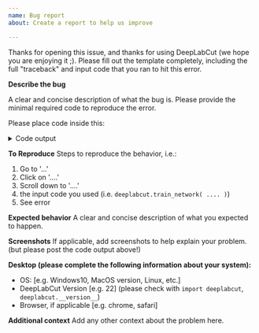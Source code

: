 ```yaml
---
name: Bug report
about: Create a report to help us improve

---
```


Thanks for opening this issue, and thanks for using DeepLabCut (we hope you are enjoying it ;). Please fill out the template completely, including the full "traceback" and input code that you ran to hit this error.

**Describe the bug**

A clear and concise description of what the bug is. 
Please provide the minimal required code to reproduce the error.

Please place code inside this:
<details><summary>Code output</summary><p>

```python

PLACE YOUR CODE HERE!!! 

```
</p></details>

**To Reproduce**
Steps to reproduce the behavior, i.e.:
1. Go to '...'
2. Click on '....'
3. Scroll down to '....'
4. the input code you used (i.e. `deeplabcut.train_network( .... )`)
4. See error

**Expected behavior**
A clear and concise description of what you expected to happen.

**Screenshots**
If applicable, add screenshots to help explain your problem. (but please post the code output above!)

**Desktop (please complete the following information about your system):**
 - OS: [e.g. Windows10, MacOS version, Linux, etc.]
 - DeepLabCut Version [e.g. 22] (please check with ``import deeplabcut``, ``deeplabcut.__version__``)
 - Browser, if applicable [e.g. chrome, safari]

**Additional context**
Add any other context about the problem here.
